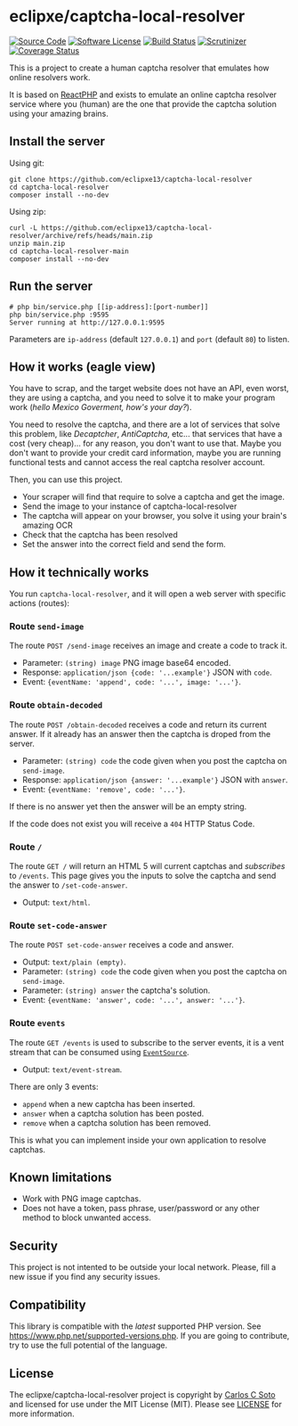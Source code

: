 # eclipxe/captcha-local-resolver

[![Source Code][badge-source]][source]
[![Software License][badge-license]][license]
[![Build Status][badge-build]][build]
[![Scrutinizer][badge-quality]][quality]
[![Coverage Status][badge-coverage]][coverage]

This is a project to create a human captcha resolver that emulates how online resolvers work.

It is based on [ReactPHP](https://reactphp.org/) and exists to emulate an online captcha resolver service
where you (human) are the one that provide the captcha solution using your amazing brains.

## Install the server

Using git:

```shell
git clone https://github.com/eclipxe13/captcha-local-resolver
cd captcha-local-resolver
composer install --no-dev
```

Using zip:

```shell
curl -L https://github.com/eclipxe13/captcha-local-resolver/archive/refs/heads/main.zip
unzip main.zip
cd captcha-local-resolver-main
composer install --no-dev
```

## Run the server

```shell
# php bin/service.php [[ip-address]:[port-number]]
php bin/service.php :9595
Server running at http://127.0.0.1:9595
```

Parameters are `ip-address` (default `127.0.0.1`) and `port` (default `80`) to listen.

## How it works (eagle view)

You have to scrap, and the target website does not have an API, even worst, they are using a captcha, and you need
to solve it to make your program work (*hello Mexico Goverment, how's your day?*).

You need to resolve the captcha, and there are a lot of services that solve this problem, like *Decaptcher*,
*AntiCaptcha*, etc...
that services that have a cost (very cheap)...
for any reason, you don't want to use that.
Maybe you don't want to provide your credit card information, maybe you are running functional tests
and cannot access the real captcha resolver account.

Then, you can use this project.

- Your scraper will find that require to solve a captcha and get the image.
- Send the image to your instance of captcha-local-resolver
- The captcha will appear on your browser, you solve it using your brain's amazing OCR
- Check that the captcha has been resolved
- Set the answer into the correct field and send the form.

## How it technically works

You run `captcha-local-resolver`, and it will open a web server with specific actions (routes):

### Route `send-image`

The route `POST /send-image` receives an image and create a code to track it.

- Parameter: `(string) image` PNG image base64 encoded.
- Response: `application/json {code: '...example'}` JSON with `code`.
- Event: `{eventName: 'append', code: '...', image: '...'}`.

### Route `obtain-decoded`

The route `POST /obtain-decoded` receives a code and return its current answer.
If it already has an answer then the captcha is droped from the server.

- Parameter: `(string) code` the code given when you post the captcha on `send-image`.
- Response: `application/json {answer: '...example'}` JSON with `answer`.
- Event: `{eventName: 'remove', code: '...'}`.

If there is no answer yet then the answer will be an empty string.

If the code does not exist you will receive a `404` HTTP Status Code.

### Route `/`

The route `GET /` will return an HTML 5 will current captchas and *subscribes* to `/events`.
This page gives you the inputs to solve the captcha and send the answer to `/set-code-answer`.

- Output: `text/html`.

### Route `set-code-answer`

The route `POST set-code-answer` receives a code and answer.

- Output: `text/plain (empty)`.
- Parameter: `(string) code` the code given when you post the captcha on `send-image`.
- Parameter: `(string) answer` the captcha's solution.
- Event: `{eventName: 'answer', code: '...', answer: '...'}`.

### Route `events`

The route `GET /events` is used to subscribe to the server events, it is a vent stream that can be consumed
using [`EventSource`](https://developer.mozilla.org/en-US/docs/Web/API/EventSource).

- Output: `text/event-stream`.

There are only 3 events:

- `append` when a new captcha has been inserted.
- `answer` when a captcha solution has been posted.
- `remove` when a captcha solution has been removed.

This is what you can implement inside your own application to resolve captchas.

## Known limitations

- Work with PNG image captchas.
- Does not have a token, pass phrase, user/password or any other method to block unwanted access.

## Security

This project is not intented to be outside your local network.
Please, fill a new issue if you find any security issues.

## Compatibility

This library is compatible with the *latest* supported PHP version. See <https://www.php.net/supported-versions.php>.
If you are going to contribute, try to use the full potential of the language.

## License

The eclipxe/captcha-local-resolver project is copyright by [Carlos C Soto](https://eclipxe.com.mx/) and licensed for
use under the MIT License (MIT). Please see [LICENSE] for more information.

[contributing]: https://github.com/eclipxe13/captcha-local-resolver/blob/main/CONTRIBUTING.md
[changelog]: https://github.com/eclipxe13/captcha-local-resolver/blob/main/docs/CHANGELOG.md
[todo]: https://github.com/eclipxe13/captcha-local-resolver/blob/main/docs/TODO.md

[source]: https://github.com/eclipxe13/captcha-local-resolver
[license]: https://github.com/eclipxe13/captcha-local-resolver/blob/main/LICENSE
[build]: https://travis-ci.com/eclipxe13/captcha-local-resolver?branch=main
[quality]: https://scrutinizer-ci.com/g/eclipxe13/captcha-local-resolver/
[coverage]: https://scrutinizer-ci.com/g/eclipxe13/captcha-local-resolver/code-structure/main/code-coverage/src/

[badge-source]: https://img.shields.io/badge/source-eclipxe/captcha--local--resolver-blue?style=flat-square
[badge-license]: https://img.shields.io/github/license/eclipxe13/captcha-local-resolver?style=flat-square
[badge-build]: https://img.shields.io/github/workflow/status/eclipxe13/captcha-local-resolver/build/main?style=flat-square
[badge-quality]: https://img.shields.io/scrutinizer/g/eclipxe13/captcha-local-resolver/main?style=flat-square
[badge-coverage]: https://img.shields.io/scrutinizer/coverage/g/eclipxe13/captcha-local-resolver/main?style=flat-square
